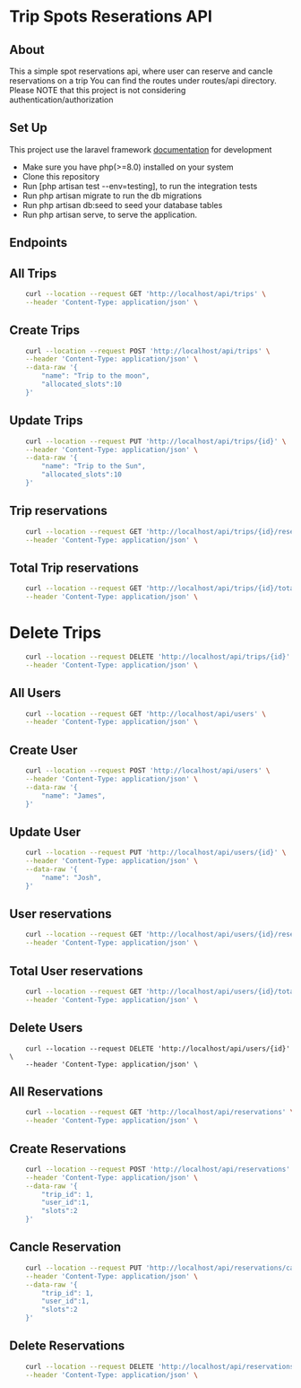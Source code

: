 <p align="center"><h1>Trip Spots Reserations API</h1></p>

## About

This a simple spot reservations api, where user can reserve and cancle reservations on a trip
You can find the routes under routes/api directory.
Please NOTE that this project is not considering authentication/authorization

## Set Up

This project use the laravel framework [documentation](https://laravel.com/docs) for development 

- Make sure you have php(>=8.0) installed on your system
- Clone this repository
- Run [php artisan test --env=testing], to run the integration tests
- Run php artisan migrate to run the db migrations
- Run php artisan db:seed to seed your database tables
- Run php artisan serve, to serve the application.

## Endpoints

## All Trips
```bash
    curl --location --request GET 'http://localhost/api/trips' \
    --header 'Content-Type: application/json' \
```
## Create Trips
```bash
    curl --location --request POST 'http://localhost/api/trips' \
    --header 'Content-Type: application/json' \
    --data-raw '{
        "name": "Trip to the moon",
        "allocated_slots":10
    }'
```
## Update Trips
```bash
    curl --location --request PUT 'http://localhost/api/trips/{id}' \
    --header 'Content-Type: application/json' \
    --data-raw '{
        "name": "Trip to the Sun",
        "allocated_slots":10
    }'
```
## Trip reservations
```bash
    curl --location --request GET 'http://localhost/api/trips/{id}/reservations' \
    --header 'Content-Type: application/json' \
```
## Total Trip reservations
```bash
    curl --location --request GET 'http://localhost/api/trips/{id}/total-reservations' \
    --header 'Content-Type: application/json' \
```
# Delete Trips
```bash
    curl --location --request DELETE 'http://localhost/api/trips/{id}' \
    --header 'Content-Type: application/json' \
```
## All Users
```bash
    curl --location --request GET 'http://localhost/api/users' \
    --header 'Content-Type: application/json' \
```
## Create User
```bash
    curl --location --request POST 'http://localhost/api/users' \
    --header 'Content-Type: application/json' \
    --data-raw '{
        "name": "James",
    }'
```
## Update User
```bash
    curl --location --request PUT 'http://localhost/api/users/{id}' \
    --header 'Content-Type: application/json' \
    --data-raw '{
        "name": "Josh",
    }'
```
## User reservations
```bash
    curl --location --request GET 'http://localhost/api/users/{id}/reservations' \
    --header 'Content-Type: application/json' \
```
## Total User reservations
```bash
    curl --location --request GET 'http://localhost/api/users/{id}/total-reservations' \
    --header 'Content-Type: application/json' \
```
## Delete Users
```
    curl --location --request DELETE 'http://localhost/api/users/{id}' \
    --header 'Content-Type: application/json' \
```
## All Reservations
```bash
    curl --location --request GET 'http://localhost/api/reservations' \
    --header 'Content-Type: application/json' \
```
## Create Reservations
```bash
    curl --location --request POST 'http://localhost/api/reservations' \
    --header 'Content-Type: application/json' \
    --data-raw '{
        "trip_id": 1,
        "user_id":1,
        "slots":2
    }'
```

## Cancle Reservation
```bash
    curl --location --request PUT 'http://localhost/api/reservations/canclation' \
    --header 'Content-Type: application/json' \
    --data-raw '{
        "trip_id": 1,
        "user_id":1,
        "slots":2
    }'
```
## Delete Reservations
```bash
    curl --location --request DELETE 'http://localhost/api/reservations/{id}' \
    --header 'Content-Type: application/json' \
```


